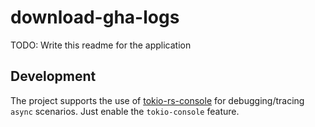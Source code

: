 # download-gha-logs

TODO: Write this readme for the application

## Development

The project supports the use of [tokio-rs-console] for debugging/tracing `async` scenarios. Just 
enable the `tokio-console` feature.

[tokio-rs-console]: https://github.com/tokio-rs/console
